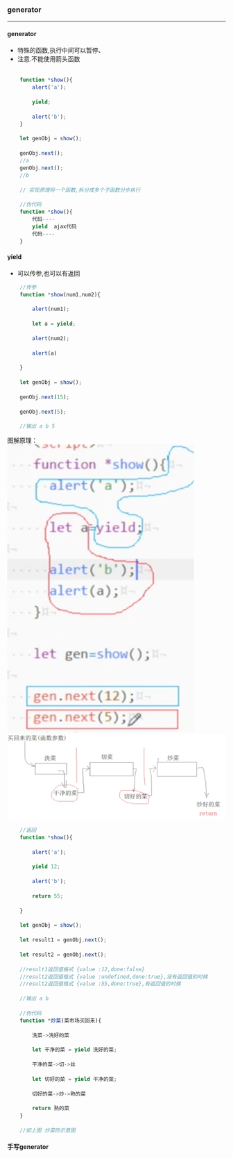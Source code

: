 ### generator
---
#### generator
- 特殊的函数,执行中间可以暂停、
- 注意.不能使用箭头函数
```JavaScript

    function *show(){
        alert('a');

        yield;

        alert('b');
    }   

    let genObj = show();

    genObj.next();
    //a
    genObj.next();
    //b

    // 实现原理将一个函数,拆分成多个子函数分步执行

    //伪代码
    function *show(){
        代码----
        yield  ajax代码
        代码----
    }

```
#### yield
- 可以传参,也可以有返回

```javaScript
    //传参
    function *show(num1,num2){
        
        alert(num1);

        let a = yield;

        alert(num2);

        alert(a)

    }

    let genObj = show();

    genObj.next(15);
    
    genObj.next(5);

    //输出 a b 5

```
图解原理：
![yield01原理](../assets/picture/yield01.png)
![yield02原理](../assets/picture/yield02.png)

```javaScript
    //返回
    function *show(){
        
        alert('a');

        yield 12;

        alert('b');

        return 55;

    }

    let genObj = show();

    let result1 = genObj.next();
    
    let result2 = genObj.next();

    //result1返回值格式 {value :12,done:false}
    //result2返回值格式 {value :undefined,done:true},没有返回值的时候
    //result2返回值格式 {value :55,done:true},有返回值的时候

    //输出 a b

    //伪代码
    function *炒菜(菜市场买回来){

        洗菜->洗好的菜

        let 干净的菜 = yield 洗好的菜;

        干净的菜->切->丝

        let 切好的菜 = yield 干净的菜;

        切好的菜->炒->熟的菜

        return 熟的菜
    }

    //如上图 炒菜的示意图
```

#### 手写generator